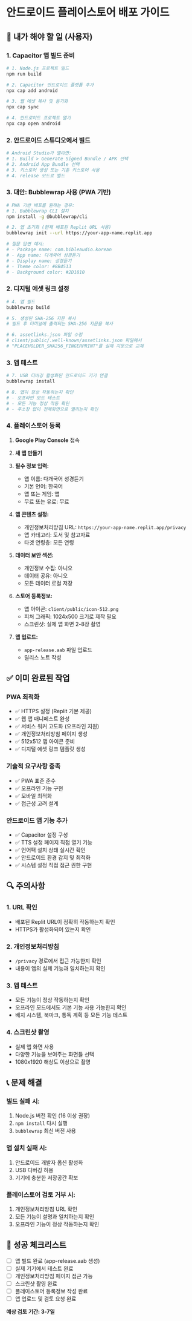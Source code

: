 # 안드로이드 플레이스토어 배포 가이드

## 🚀 내가 해야 할 일 (사용자)

### 1. Capacitor 앱 빌드 준비
```bash
# 1. Node.js 프로젝트 빌드
npm run build

# 2. Capacitor 안드로이드 플랫폼 추가
npx cap add android

# 3. 웹 에셋 복사 및 동기화
npx cap sync

# 4. 안드로이드 프로젝트 열기
npx cap open android
```

### 2. 안드로이드 스튜디오에서 빌드
```bash
# Android Studio가 열리면:
# 1. Build > Generate Signed Bundle / APK 선택
# 2. Android App Bundle 선택
# 3. 키스토어 생성 또는 기존 키스토어 사용
# 4. release 모드로 빌드
```

### 3. 대안: Bubblewrap 사용 (PWA 기반)
```bash
# PWA 기반 배포를 원하는 경우:
# 1. Bubblewrap CLI 설치
npm install -g @bubblewrap/cli

# 2. 앱 초기화 (현재 배포된 Replit URL 사용)
bubblewrap init --url https://your-app-name.replit.app

# 질문 답변 예시:
# - Package name: com.bibleaudio.korean
# - App name: 다개국어 성경듣기
# - Display name: 성경듣기
# - Theme color: #8B4513
# - Background color: #2D1810
```

### 2. 디지털 에셋 링크 설정
```bash
# 4. 앱 빌드
bubblewrap build

# 5. 생성된 SHA-256 지문 복사
# 빌드 후 터미널에 출력되는 SHA-256 지문을 복사

# 6. assetlinks.json 파일 수정
# client/public/.well-known/assetlinks.json 파일에서
# "PLACEHOLDER_SHA256_FINGERPRINT"를 실제 지문으로 교체
```

### 3. 앱 테스트
```bash
# 7. USB 디버깅 활성화된 안드로이드 기기 연결
bubblewrap install

# 8. 앱이 정상 작동하는지 확인
# - 오프라인 모드 테스트
# - 모든 기능 정상 작동 확인
# - 주소창 없이 전체화면으로 열리는지 확인
```

### 4. 플레이스토어 등록
1. **Google Play Console** 접속
2. **새 앱 만들기**
3. **필수 정보 입력:**
   - 앱 이름: 다개국어 성경듣기
   - 기본 언어: 한국어
   - 앱 또는 게임: 앱
   - 무료 또는 유료: 무료

4. **앱 콘텐츠 설정:**
   - 개인정보처리방침 URL: `https://your-app-name.replit.app/privacy`
   - 앱 카테고리: 도서 및 참고자료
   - 타겟 연령층: 모든 연령

5. **데이터 보안 섹션:**
   - 개인정보 수집: 아니오
   - 데이터 공유: 아니오
   - 모든 데이터 로컬 저장

6. **스토어 등록정보:**
   - 앱 아이콘: `client/public/icon-512.png`
   - 피처 그래픽: 1024x500 크기로 제작 필요
   - 스크린샷: 실제 앱 화면 2-8장 촬영

7. **앱 업로드:**
   - `app-release.aab` 파일 업로드
   - 릴리스 노트 작성

## ✅ 이미 완료된 작업

### PWA 최적화
- ✅ HTTPS 설정 (Replit 기본 제공)
- ✅ 웹 앱 매니페스트 완성
- ✅ 서비스 워커 고도화 (오프라인 지원)
- ✅ 개인정보처리방침 페이지 생성
- ✅ 512x512 앱 아이콘 준비
- ✅ 디지털 에셋 링크 템플릿 생성

### 기술적 요구사항 충족
- ✅ PWA 표준 준수
- ✅ 오프라인 기능 구현
- ✅ 모바일 최적화
- ✅ 접근성 고려 설계

### 안드로이드 앱 기능 추가
- ✅ Capacitor 설정 구성
- ✅ TTS 설정 페이지 직접 열기 기능
- ✅ 언어팩 설치 상태 실시간 확인
- ✅ 안드로이드 환경 감지 및 최적화
- ✅ 시스템 설정 직접 접근 권한 구현

## 🔍 주의사항

### 1. URL 확인
- 배포된 Replit URL이 정확히 작동하는지 확인
- HTTPS가 활성화되어 있는지 확인

### 2. 개인정보처리방침
- `/privacy` 경로에서 접근 가능한지 확인
- 내용이 앱의 실제 기능과 일치하는지 확인

### 3. 앱 테스트
- 모든 기능이 정상 작동하는지 확인
- 오프라인 모드에서도 기본 기능 사용 가능한지 확인
- 배지 시스템, 북마크, 통독 계획 등 모든 기능 테스트

### 4. 스크린샷 촬영
- 실제 앱 화면 사용
- 다양한 기능을 보여주는 화면들 선택
- 1080x1920 해상도 이상으로 촬영

## 📞 문제 해결

### 빌드 실패 시:
1. Node.js 버전 확인 (16 이상 권장)
2. `npm install` 다시 실행
3. `bubblewrap` 최신 버전 사용

### 앱 설치 실패 시:
1. 안드로이드 개발자 옵션 활성화
2. USB 디버깅 허용
3. 기기에 충분한 저장공간 확보

### 플레이스토어 검토 거부 시:
1. 개인정보처리방침 URL 확인
2. 모든 기능이 설명과 일치하는지 확인
3. 오프라인 기능이 정상 작동하는지 확인

## 🎯 성공 체크리스트

- [ ] 앱 빌드 완료 (app-release.aab 생성)
- [ ] 실제 기기에서 테스트 완료
- [ ] 개인정보처리방침 페이지 접근 가능
- [ ] 스크린샷 촬영 완료
- [ ] 플레이스토어 등록정보 작성 완료
- [ ] 앱 업로드 및 검토 요청 완료

**예상 검토 기간: 3-7일**